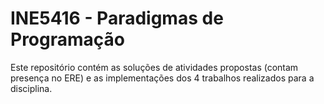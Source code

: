 # INE5416 - Paradigmas de Programação

Este repositório contém as soluções de atividades propostas (contam presença no ERE) e as implementações dos 4 trabalhos realizados para a disciplina.
